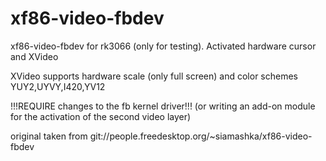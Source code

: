 xf86-video-fbdev
================

xf86-video-fbdev for rk3066 (only for testing). Activated hardware cursor and XVideo

XVideo supports hardware scale (only full screen) and color schemes YUY2,UYVY,I420,YV12

!!!REQUIRE changes to the fb kernel driver!!! (or writing an add-on module for the activation of the second video layer)

original taken from git://people.freedesktop.org/~siamashka/xf86-video-fbdev
